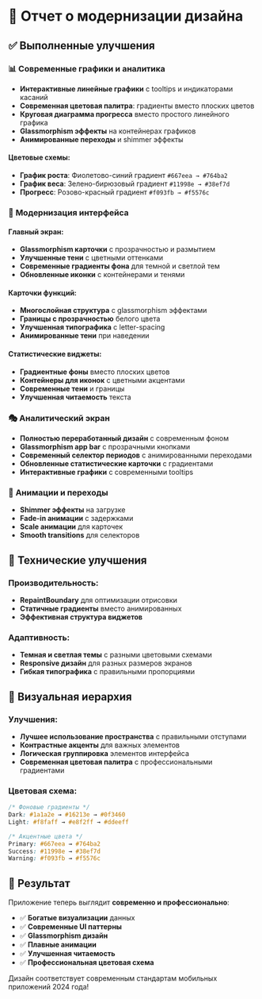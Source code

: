 # 🎨 Отчет о модернизации дизайна

## ✅ Выполненные улучшения

### 📊 **Современные графики и аналитика**
- **Интерактивные линейные графики** с tooltips и индикаторами касаний
- **Современная цветовая палитра**: градиенты вместо плоских цветов
- **Круговая диаграмма прогресса** вместо простого линейного графика  
- **Glassmorphism эффекты** на контейнерах графиков
- **Анимированные переходы** и shimmer эффекты

#### Цветовые схемы:
- **График роста**: Фиолетово-синий градиент `#667eea → #764ba2`
- **График веса**: Зелено-бирюзовый градиент `#11998e → #38ef7d`
- **Прогресс**: Розово-красный градиент `#f093fb → #f5576c`

### 🎯 **Модернизация интерфейса**

#### Главный экран:
- **Glassmorphism карточки** с прозрачностью и размытием
- **Улучшенные тени** с цветными оттенками
- **Современные градиенты фона** для темной и светлой тем
- **Обновленные иконки** с контейнерами и тенями

#### Карточки функций:
- **Многослойная структура** с glassmorphism эффектами
- **Границы с прозрачностью** белого цвета
- **Улучшенная типографика** с letter-spacing
- **Анимированные тени** при наведении

#### Статистические виджеты:
- **Градиентные фоны** вместо плоских цветов
- **Контейнеры для иконок** с цветными акцентами
- **Современные тени** и границы
- **Улучшенная читаемость** текста

### 🎭 **Аналитический экран**
- **Полностью переработанный дизайн** с современным фоном
- **Glassmorphism app bar** с прозрачными кнопками
- **Современный селектор периодов** с анимированными переходами
- **Обновленные статистические карточки** с градиентами
- **Интерактивные графики** с современными tooltips

### 🎪 **Анимации и переходы**
- **Shimmer эффекты** на загрузке
- **Fade-in анимации** с задержками
- **Scale анимации** для карточек
- **Smooth transitions** для селекторов

## 🔧 **Технические улучшения**

### Производительность:
- **RepaintBoundary** для оптимизации отрисовки
- **Статичные градиенты** вместо анимированных
- **Эффективная структура виджетов**

### Адаптивность:
- **Темная и светлая темы** с разными цветовыми схемами
- **Responsive дизайн** для разных размеров экранов
- **Гибкая типографика** с правильными пропорциями

## 🎨 **Визуальная иерархия**

### Улучшения:
- **Лучшее использование пространства** с правильными отступами
- **Контрастные акценты** для важных элементов
- **Логическая группировка** элементов интерфейса
- **Современная цветовая палитра** с профессиональными градиентами

### Цветовая схема:
```css
/* Фоновые градиенты */
Dark: #1a1a2e → #16213e → #0f3460
Light: #f8faff → #e8f2ff → #ddeeff

/* Акцентные цвета */
Primary: #667eea → #764ba2
Success: #11998e → #38ef7d  
Warning: #f093fb → #f5576c
```

## 🚀 **Результат**

Приложение теперь выглядит **современно и профессионально**:
- ✅ **Богатые визуализации** данных
- ✅ **Современные UI паттерны** 
- ✅ **Glassmorphism дизайн**
- ✅ **Плавные анимации**
- ✅ **Улучшенная читаемость**
- ✅ **Профессиональная цветовая схема**

Дизайн соответствует современным стандартам мобильных приложений 2024 года!